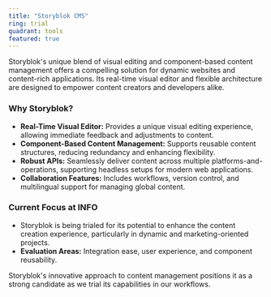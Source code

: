 ```yaml
---
title: "Storyblok CMS"
ring: trial
quadrant: tools
featured: true
---
```


Storyblok's unique blend of visual editing and component-based content management offers a compelling solution for dynamic websites and content-rich applications. Its real-time visual editor and flexible architecture are designed to empower content creators and developers alike.

### Why Storyblok?
- **Real-Time Visual Editor:** Provides a unique visual editing experience, allowing immediate feedback and adjustments to content.
- **Component-Based Content Management:** Supports reusable content structures, reducing redundancy and enhancing flexibility.
- **Robust APIs:** Seamlessly deliver content across multiple platforms-and-operations, supporting headless setups for modern web applications.
- **Collaboration Features:** Includes workflows, version control, and multilingual support for managing global content.

### Current Focus at INFO
- Storyblok is being trialed for its potential to enhance the content creation experience, particularly in dynamic and marketing-oriented projects.
- **Evaluation Areas:** Integration ease, user experience, and component reusability.

Storyblok's innovative approach to content management positions it as a strong candidate as we trial its capabilities in our workflows.